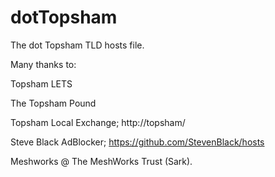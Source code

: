 # dotTopsham
The dot Topsham TLD hosts file.

Many thanks to:

Topsham LETS

The Topsham Pound

Topsham Local Exchange; 
 http://topsham/

Steve Black AdBlocker; 
 https://github.com/StevenBlack/hosts

Meshworks @ The MeshWorks Trust (Sark).
